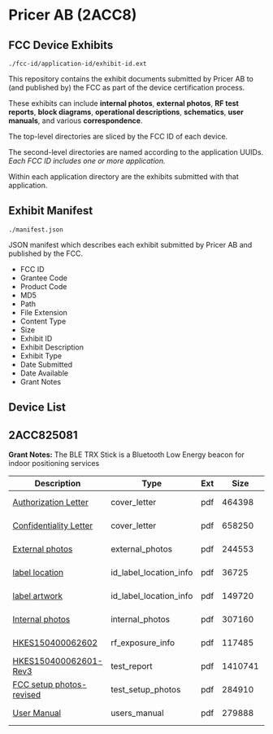 # Pricer AB (2ACC8)
## FCC Device Exhibits

```
./fcc-id/application-id/exhibit-id.ext
```

This repository contains the exhibit documents submitted by Pricer AB to (and published by) the FCC as part of the device certification process.

These exhibits can include **internal photos**, **external photos**, **RF test reports**, **block diagrams**, **operational descriptions**, **schematics**, **user manuals**, and various **correspondence**.

The top-level directories are sliced by the FCC ID of each device.

The second-level directories are named according to the application UUIDs. *Each FCC ID includes one or more application.*

Within each application directory are the exhibits submitted with that application. 

## Exhibit Manifest

```
./manifest.json
```

JSON manifest which describes each exhibit submitted by Pricer AB and published by the FCC.

- FCC ID
- Grantee Code
- Product Code
- MD5
- Path
- File Extension
- Content Type
- Size
- Exhibit ID
- Exhibit Description
- Exhibit Type
- Date Submitted
- Date Available
- Grant Notes

## Device List
## 2ACC825081
**Grant Notes:** The BLE TRX Stick is a Bluetooth Low Energy beacon for indoor positioning services

| Description | Type | Ext | Size | Submitted | Available |
| ----------- | ---- | --- | ---- | --------- | --------- |
| [Authorization Letter](2ACC825081/7f3713a448d5352682bf9d20cf16bfe4/2823789.pdf) | cover_letter | pdf | 464398 | 2015-11-26 | 2015-11-28 |
| [Confidentiality Letter](2ACC825081/7f3713a448d5352682bf9d20cf16bfe4/2823790.pdf) | cover_letter | pdf | 658250 | 2015-11-26 | 2015-11-28 |
| [External photos](2ACC825081/7f3713a448d5352682bf9d20cf16bfe4/2823791.pdf) | external_photos | pdf | 244553 | 2015-11-26 | 2015-11-28 |
| [label location](2ACC825081/7f3713a448d5352682bf9d20cf16bfe4/2823793.pdf) | id_label_location_info | pdf | 36725 | 2015-11-26 | 2015-11-28 |
| [label artwork](2ACC825081/7f3713a448d5352682bf9d20cf16bfe4/2823794.pdf) | id_label_location_info | pdf | 149720 | 2015-11-26 | 2015-11-28 |
| [Internal photos](2ACC825081/7f3713a448d5352682bf9d20cf16bfe4/2823792.pdf) | internal_photos | pdf | 307160 | 2015-11-26 | 2015-11-28 |
| [HKES150400062602](2ACC825081/7f3713a448d5352682bf9d20cf16bfe4/2823796.pdf) | rf_exposure_info | pdf | 117485 | 2015-11-26 | 2015-11-28 |
| [HKES150400062601-Rev3](2ACC825081/7f3713a448d5352682bf9d20cf16bfe4/2824744.pdf) | test_report | pdf | 1410741 | 2015-11-27 | 2015-11-28 |
| [FCC setup photos-revised](2ACC825081/7f3713a448d5352682bf9d20cf16bfe4/2823798.pdf) | test_setup_photos | pdf | 284910 | 2015-11-26 | 2015-11-28 |
| [User Manual](2ACC825081/7f3713a448d5352682bf9d20cf16bfe4/2823799.pdf) | users_manual | pdf | 279888 | 2015-11-26 | 2015-11-28 |
